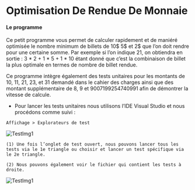 # Optimisation De Rendue De Monnaie
#### Le programme
Ce petit programme vous permet de calculer rapidement et de maniéré optimisée le nombre minimum de billets de 10$ 5$ et 2$ que l’on doit rendre pour une certaine somme.
Par exemple si l’on indique 21, on obtiendra en sortie : 3 * 2 + 1 * 5 + 1 * 10 étant donné que c’est la combinaison de billet la plus optimale en termes de nombre de billet rendue.

Ce programme intègre également des tests unitaires pour les montants de 10, 11, 21, 23, et 31 demandé dans le cahier des charges ainsi que des montant supplémentaire de 8, 9 et 9007199254740991 afin de démontrer la vitesse de calcule.

- Pour lancer les tests unitaires nous utilisons l’IDE Visual Studio et nous procédons comme suivi :

```Affichage > Explorateurs de test  ``` 

![ TestImg1](https://github.com/diygun/OptimisationDeRendueDeMonnaie/blob/master/Img/TestImg1.png?branch=master)


```(1) Une fois l’onglet de test ouvert, nous pouvons lancer tous les tests via le 1e triangle ou choisir et lancer un test spécifique via le 2e triangle.```

```(2) Nous pouvons également voir le fichier qui contient les tests à droite.```

![ TestImg1](https://github.com/diygun/OptimisationDeRendueDeMonnaie/blob/master/Img/TestImg2.png?branch=master)
